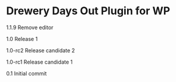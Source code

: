 Drewery Days Out Plugin for WP
==============================

1.1.9 Remove editor

1.0 Release 1

1.0-rc2 Release candidate 2

1.0-rc1 Release candidate 1

0.1 Initial commit
